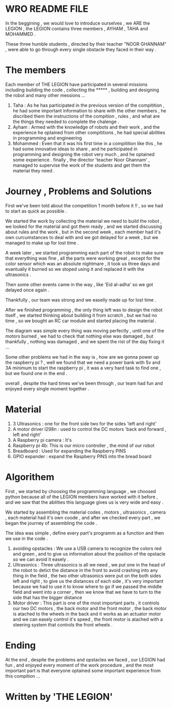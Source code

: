 # WRO README FILE 

In the beggining , we would love to introduce ourselves , we ARE the LEGION , the LEGION contains three members , AYHAM , TAHA and MOHAMMED .

These three humble students , directed by their teacher "NOOR GHANNAM" , were able to go through every single obstacle they faced in their way .

# The members 

Each member of THE LEGION have participated in several missions including building the code , collecting the ***** , building and designing the
robot and many other messions ...
1. Taha :
  As he has participated in the previous version of the compitition , he had some important information to share with the other members ,
  he discribed them the instructions of the compition , rules , and what are the things they needed to complete the chalenge .
2. Ayham :
  Armed with the knowledge of robots and their work , and the experience he optained from other compititions , he had special abilities in
  programming and engineering 
3. Mohammed :
   Even that it was his first time in a compitition like this , he had some innovative ideas to share , and he participated in programming
   and designing the robot very much , and he optained some experience .
finally , the director 'teacher Noor Ghannam' , managed to supervise the work of the students and get them the material they need .

# Journey , Problems and Solutions
First we've been told about the competition 1 month before it !! , so we had to start as quick as possible .

We started the work by collecting the material we need to build the robot , we looked for the material and got them ready , and we started 
discussing about rules and the work , but in the second week , each member had it's own curcumstances to deal with and we got delayed for a week , 
but we managed to make up for lost time .

A week later , we started programming each part of the robot to make sure that everything was fine , all the parts were working great , except for 
the color sensor which was an absolute nightmare , it took us three days and evantually it burned so we stoped using it and replaced it with the 
ultrasonics . 

Then some other events came in the way , like 'Eid al-adha' so we got delayed once again .

Thankfully , our team was strong and we easelly made up for lost time .

After we finished programming ,  the only thing left was to design the robot itself , we started thinking about building it from scratch , but we had 
no time , so we bought an RC car module and started placing the material .

The diagram was simple every thing was moving perfectly , until one of the motors burned , we had to check that nothing else was damaged ,
but thankfully , nothing was damaged , and we spent the rist of the day fixing it ...

Some other problems we had in the way is , how are we gonna power up the raspberry pi ? , well we found that we need a power bank with 5v and 
3A minimum to start the raspberry pi , it was a very hard task to find one , but we found one in the end .

overall , despite the hard times we've been through , our team had fun and enjoyed every single moment together .

# Material 

1. 3 Ultrasonics :
   one for the front side
   two for the sides 'left and right'
2. A motor driver l298n :
   used to control the DC motors 'back and forward , left and right'
3. A Raspberry pi camera :
   It's
5. Raspberry pi 4b:
   This is our micro controller , the mind of our robot
6. Breadboard :
   Used for expanding the Raspberry PINS
7. GPIO expander :
   expand the Raspberry PINS into the bread board

# Algorithem 

First , we started by choosing the programming language , we choosed python because all of the LEGION members have worked with it before , and we saw 
that the abilities this language gives us is very wide and easy .

We started by assembling the material codes , motors , ultrasonics , camera , each material had it's own coode , and after we checked every 
part , we began the journey of assembling the code .

The idea was simple , define every part's programm as a function and then we use in the code .

1. avoiding opstacles :
   We use a USB camera to recognize the colors red and green , and to give us information about the position of the opstacle so we can avoid it
   easely .
2. Ultrasonics :
   Three ultrasonics is all we need , we put one in the head of the robot to detict the distance in the front to avoid crashing into any thing in the
   field , the two other ultrasonics were put on the both sides left and right , to give us the distances of each side , it's very important because
   we had to use it to know where to go if we passed the middle field and went into a corner , then we know that we have to turn to the side that has the
   bigger distance 
3. Motor driver :
   This part is one of the most important parts , it controls our two DC motors , the back motor and the front motor , the back motor is atached
   to the wheels in the back and it works as an actuator motor and we can easely control it's speed , the front motor is atached with a steering
   system that controls the front wheels .

# Ending 

At the end , despite the problems and opstacles we faced , our LEGION had fun , and enjoyed every moment of the work procedure , and the most important part is that everyone optained some important experience from this compition ...

# Written by 'THE LEGION'  
